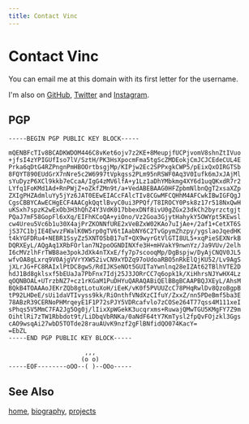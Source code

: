 ```yaml
---
title: Contact Vinc
---
```


# Contact Vinc

You can email me at this domain with its first letter for the username.

I'm also on [GitHub][0], [Twitter][1] and [Instagram][2].

## PGP

    -----BEGIN PGP PUBLIC KEY BLOCK-----

    mQENBFcTIv8BCADKWDOM446C8vKet6ojv7z2KE+8MeupjfUCPjvomV8shnZtIVuo
    +jfsI4zYPIGUfIso7lV/SztH/PK3HsXpocmFma5tgScZMDEokjCmJCJCEdeCUL4E
    Prka6qDtG4RZPngnPmHBOOrtbsgjMp/KIPjw2Ec2SPPxgkCWP5/pEixQxOIRGTSb
    8FQYT890EUdGrX7nNre5c2W6997tVpkgss2PLm95nRSWF0Aq3V0Iufk6mJxJAjMl
    sYuDyzP6XCl9kkb7eCcaA/IgG4zMV6lfA+y1Lz1aDhYMbkmg4XY6d1uqQKxdR7r2
    LYfq1FoKMd1Ad+RnPWjZ+oZkfZMn9t/a+VedABEBAAG0HFZpbmNlbnQgT2xsaXZp
    ZXIgPHZAdmluYy5jYz6JAT0EEwEIACcFAlcTIv8CGwMFCQHhM4AFCwkIBwIGFQgJ
    CgsCBBYCAwECHgECF4AACgkQqtlBvyC0ui3PPQf/T8IROCY0Psk8z17r518NxQwH
    uKSxh7spzK2wExOb3H3hQhZ4Y3VdK017bbexDNf8ivU0gZGx23dkCh2byrzctgjt
    PQaJ7mF58GopFl6xXq/EIFhKCoQA+yiOno/Vz2Goa3GjytHahykY5OWYpt5KEwsl
    cw4Ureu5Vc6b1u30X4ajPrZKONNfURE2xVeBZxW02KAo7uIjAe+/2af1+CetXT6S
    jS37C1bjIE4EwvzFWalK0W5rp0gTV6tIAabNY6C2TvGpymZhzpy/ygslaoJqedHK
    t4kYGFDRu4+NEBR1SsyZz5XNTOSbB17uT+QX9wyrGtVlGTI8UL5+xqPieSEXNrkB
    DQRXEyL/AQgAq1XRbFOrlan7N2poOGNDINXfe3H+mHVakY9nwnYz/Ja9VUv/2elh
    I6cMVzlhFrTWB8ae3pokJdXk4nTXxE/fy7p7scooqMp/DgBspjw/DyAjCNQV0JL5
    wfvOA8gLxrq9V0AjgVVrYXW52ivCN9xYDZq97oUdoaRBO5nRkElQjKU52/Lv9AgS
    jXLrJG+FC8RAIxlPtDC8gwS/RdIJKSeNOt5GUITaYwnlnq28eIZAt62TBlhVTE2D
    hdJ1Bd8gklsxf5bEUaJa7PbFnx7Idj25J3JORrCC7q6opk1k/XiHhrsNJYwHX4Lz
    qOQNBOAL+UTrzbNZ7+cz1rKGaM1PuDHYuQARAQABiQElBBgBCAAPBQJXEyL/AhsM
    BQkB4TOAAAoJEKrZQb8gtLotuXoH/iEeK/vK0f5PVUUZcC78PHqRwlDv8QzoBgpB
    tP92LHDeE/sUi1daVTIvyss9kk/RiOnthfVNdXzCIfuY/ZxxZ/nn5PDeBmf5ba3E
    78ABzR39CERNoPHMrqeyE1F1P72sPJY5VDRcafvlo7zCOSe264T77qss4M111xeI
    sPhqs5V5MmC7FA2Jg5Og0j/lIixXpWGekK3ucqrxms+RuwajQMwTGU5KMgFY7Z9m
    OihtlRi7zTW1Rbbdot9t/LiDbqVbRNKa/0aNdF64tY7KmTysl2fpQvFOjzkl3Ggs
    cAO9wsqAi27wbD5TOTde28rauAUvK9nzf2gFlBNfidQO074KacY=
    =EbZL
    -----END PGP PUBLIC KEY BLOCK-----

                         ,,,
                        (o o)
    -----EOF--------oOO--( )--OOo-----


## See Also

[home](/), [biography](/biography.html), [projects](/projects.html)


[0]: https://github.com/vinc
[1]: https://twitter.com/vinc686
[2]: https://instagram.com/vinc686
